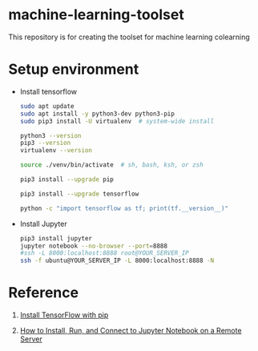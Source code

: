 # machine-learning-toolset

This repository is for creating the toolset for machine learning colearning

# Setup environment

- Install tensorflow
    ``` bash
    sudo apt update
    sudo apt install -y python3-dev python3-pip
    sudo pip3 install -U virtualenv  # system-wide install

    python3 --version
    pip3 --version
    virtualenv --version

    source ./venv/bin/activate  # sh, bash, ksh, or zsh

    pip3 install --upgrade pip

    pip3 install --upgrade tensorflow

    python -c "import tensorflow as tf; print(tf.__version__)"

    ```
    
- Install Jupyter

    ``` bash
    pip3 install jupyter
    jupyter notebook --no-browser --port=8888
    #ssh -L 8000:localhost:8888 root@YOUR_SERVER_IP
    ssh -f ubuntu@YOUR_SERVER_IP -L 8000:localhost:8888 -N
    ```


# Reference

1. [Install TensorFlow with pip](https://www.tensorflow.org/install/pip)

2. [How to Install, Run, and Connect to Jupyter Notebook on a Remote Server](https://www.digitalocean.com/community/tutorials/how-to-install-run-connect-to-jupyter-notebook-on-remote-server)
